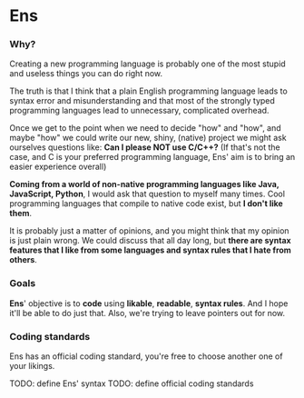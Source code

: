 # Ens
### Why?
Creating a new programming language is probably one of the most stupid and useless things you can do right now.

The truth is that I think that a plain English programming language leads to syntax error and misunderstanding and that most of the strongly typed programming languages lead to unnecessary, complicated overhead.

Once we get to the point when we need to decide "how" and "how", and maybe "how" we could write our new, shiny, (native) project we might ask ourselves questions like:
**Can I please NOT use C/C++?** (If that's not the case, and C is your preferred programming language, Ens' aim is to bring an easier experience overall)

**Coming from a world of non-native programming languages like Java, JavaScript, Python**, I would ask that question to myself many times.
Cool programming languages that compile to native code exist, but **I don't like them**.

It is probably just a matter of opinions, and you might think that my opinion is just plain wrong.
We could discuss that all day long, but **there are syntax features that I like from some languages and syntax rules that I hate from others**.

### Goals
**Ens**' objective is to **code** using **likable**, **readable**, **syntax rules**. And I hope it'll be able to do just that.
Also, we're trying to leave pointers out for now.

### Coding standards
Ens has an official coding standard, you're free to choose another one of your likings.

TODO: define Ens' syntax
TODO: define official coding standards
